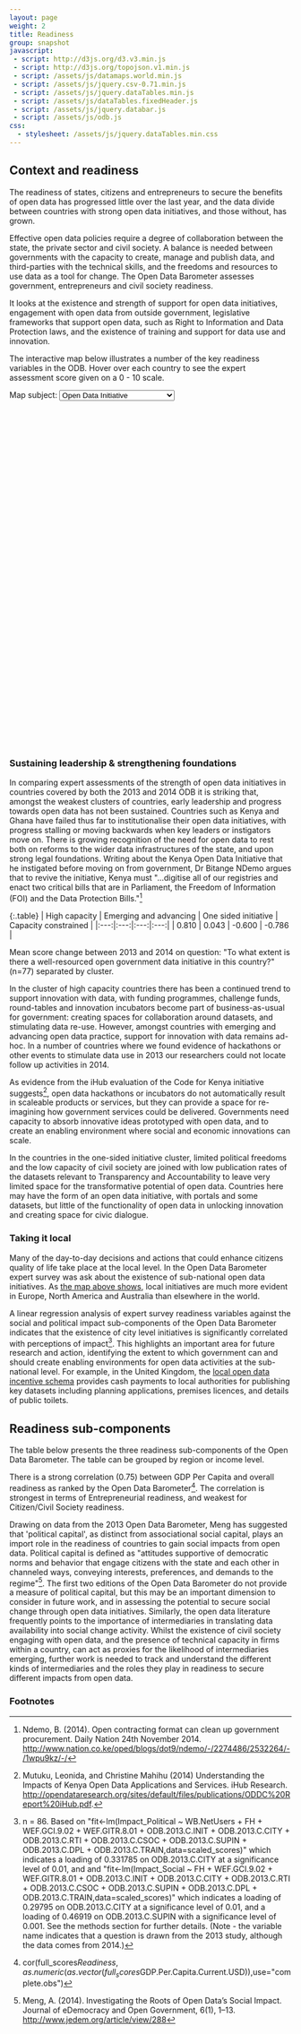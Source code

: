 ```yaml
---
layout: page
weight: 2
title: Readiness
group: snapshot
javascript:
 - script: http://d3js.org/d3.v3.min.js
 - script: http://d3js.org/topojson.v1.min.js
 - script: /assets/js/datamaps.world.min.js 
 - script: /assets/js/jquery.csv-0.71.min.js 
 - script: /assets/js/jquery.dataTables.min.js
 - script: /assets/js/dataTables.fixedHeader.js
 - script: /assets/js/jquery.databar.js 
 - script: /assets/js/odb.js
css:
  - stylesheet: /assets/js/jquery.dataTables.min.css
---
```


## Context and readiness

<span class="lead">The readiness of states, citizens and entrepreneurs to secure the benefits of open data has progressed little over the last year, and the data divide between countries with strong open data initiatives, and those without, has grown.</span>

Effective open data policies require a degree of collaboration between the state, the private sector and civil society. A balance is needed between governments with the capacity to create, manage and publish data, and third-parties with the technical skills, and the freedoms and resources to use data as a tool for change. The Open Data Barometer assesses government, entrepreneurs and civil society readiness. 

It looks at the existence and strength of support for open data initiatives, engagement with open data from outside government, legislative frameworks that support open data, such as Right to Information and Data Protection laws, and the existence of training and support for data use and innovation. 

The interactive map below illustrates a number of the key readiness variables in the ODB. Hover over each country to see the expert assessment score given on a 0 - 10 scale.

<a name="map"></a>
<label>Map subject: <select id="map_var">
    <option value="ODB.2013.C.INIT" data-label="To what extent is there a well-resourced open government data initiative in this country?">Open Data Initiative</option>
    <option value="ODB.2013.C.RTI" data-label="To what extent does the country have a functioning right-to-information law?">Right to Information Legislation</option>
    <option value="ODB.2013.C.DPL" data-label="To what extent is there a robust legal or regulatory framework for protection of personal data in this country?">Data Protection Legislation</option>
    <option value="ODB.2013.C.CITY" data-label="To what extent are city or regional governments running their own open data initiatives?">City Open Data Initiative</option>
    <option value="ODB.2013.C.CSOC" data-label="To what extent are civil society and information technology professionals engaging with the government regarding open data?">Civil Society Engagement</option>
    <option value="ODB.2013.C.TRAIN" data-label="To what extent is training available for individuals or businesses wishing to increase their skills or build businesses to use open data?">Training on Open Data</option>
    <option value="ODB.2013.C.SUPIN" data-label="To what extent is government directly supporting a culture of innovation with open data through competitions, grants or other support?">Support for Innovation</option>
</select></label>

<div id="map_container" style="position: relative; width: 90%px; height: 600px;">
    
</div>
<div id="map-caption" class="caption"></div>

### Sustaining leadership & strengthening foundations

In comparing expert assessments of the strength of open data initiatives in countries covered by both the 2013 and 2014 ODB it is striking that, amongst the weakest clusters of countries, early leadership and progress towards open data has not been sustained. Countries such as Kenya and Ghana have failed thus far to institutionalise their open data initiatives, with progress stalling or moving backwards when key leaders or instigators move on. There is growing recognition of the need for open data to rest both on reforms to the wider data infrastructures of the state, and upon strong legal foundations. Writing about the Kenya Open Data Initiative that he instigated before moving on from government, Dr Bitange NDemo argues that to revive the initiative, Kenya must "...digitise all of our registries and enact two critical bills that are in Parliament, the Freedom of Information (FOI) and the Data Protection Bills."[^3]

{:.table}
| High capacity | Emerging and advancing | One sided initiative | Capacity constrained |
|:---:|:---:|:---:|:---:|
| 0.810  | 0.043  | -0.600 | -0.786  |

<div class="caption">Mean score change between 2013 and 2014 on question: "To what extent is there a well-resourced open government data initiative in this country?" (n=77) separated by cluster.</div>



In the cluster of high capacity countries there has been a continued trend to support innovation with data, with funding programmes, challenge funds, round-tables and innovation incubators become part of business-as-usual for government: creating spaces for collaboration around datasets, and stimulating data re-use. However, amongst countries with emerging and advancing open data practice, support for innovation with data remains ad-hoc. In a number of countries where we found evidence of hackathons or other events to stimulate data use in 2013 our researchers could not locate follow up activities in 2014. 

As evidence from the iHub evaluation of the Code for Kenya initiative suggests[^cfk], open data hackathons or incubators do not automatically result in scaleable products or services, but they can provide a space for re-imagining how government services could be delivered. Governments need capacity to absorb innovative ideas prototyped with open data, and to create an enabling environment where social and economic innovations can scale. 

In the countries in the one-sided initiative cluster, limited political freedoms and the low capacity of civil society are joined with low publication rates of the datasets relevant to Transparency and Accountability to leave very limited space for the transformative potential of open data. Countries here may have the form of an open data initiative, with portals and some datasets, but little of the functionality of open data in unlocking innovation and creating space for civic dialogue. 

### Taking it local

Many of the day-to-day decisions and actions that could enhance citizens quality of life take place at the local level. In the Open Data Barometer expert survey was ask about the existence of sub-national open data initiatives. As <a href="#map" onClick='javascript:$("#map_var").val("ODB.2013.C.CITY"); $("#map_var").trigger("change");'>the map above shows</a>, local initiatives are much more evident in Europe, North America and Australia than elsewhere in the world. 

A linear regression analysis of expert survey readiness variables against the social and political impact sub-components of the Open Data Barometer indicates that the existence of city level initiatives is significantly correlated with perceptions of impact[^4]. This highlights an important area for future research and action, identifying the extent to which government can and should create enabling environments for open data activities at the sub-national level. For example, in the United Kingdom, the [local open data incentive schema](http://incentive.opendata.esd.org.uk/) provides cash payments to local authorities for publishing key datasets including planning applications, premises licences, and details of public toilets. 


## Readiness sub-components

The table below presents the three readiness sub-components of the Open Data Barometer. The table can be grouped by region or income level.

There is a strong correlation (0.75) between GDP Per Capita and overall readiness as ranked by the Open Data Barometer[^5]. The correlation is strongest in terms of Entrepreneurial readiness, and weakest for Citizen/Civil Society readiness.

Drawing on data from the 2013 Open Data Barometer, Meng has suggested that 'political capital', as distinct from associational social capital, plays an import role in the readiness of countries to gain social impacts from open data. Political capital is defined as "attitudes supportive of democratic norms and behavior that engage citizens with the state and each other in channeled ways, conveying interests, preferences, and demands to the regime"[^2]. The first two editions of the Open Data Barometer do not provide a measure of political capital, but this may be an important dimension to consider in future work, and in assessing the potential to secure social change through open data initiatives. Similarly, the open data literature frequently points to the importance of intermediaries in translating data availability into social change activity. Whilst the existence of civil society engaging with open data, and the presence of technical capacity in firms within a country, can act as proxies for the likelihood of intermediaries emerging, further work is needed to track and understand the different kinds of intermediaries and the roles they play in readiness to secure different impacts from open data.

<div id="rankings"></div>


<script>
 $(document).ready(function () {
     $.ajax({
         type: "GET",
         url: "/assets/data/ODB-2014-Rankings.csv",
         success: function (data) { 
            window.odb_data = $.csv.toObjects(data);
             $.ajax({
                     type: "GET",
                     url: "/assets/data/indicators.csv",
                     success: function (data) { 
                        window.odb_key = $.csv.toObjects(data);
                        generate_odb_table(
                            window.odb_data,
                            window.odb_key,
                            ["Country","Region","Cluster","Income","Readiness_Government-Scaled","Readiness_Citizens-Scaled","Readiness_Entrepreneurs-Scaled","Readiness-Scaled"],
                            "#rankings",
                            ["Region","Income","Cluster"],
                            ["Region","Income","Cluster"],
                            "Readiness-Scaled"
                        )
                     }      
             });
        }
     });
 });
</script>





<script>
    var scores = {}
    var mapData = {}
    var map
        
    function generate_map_data(scores,variable) {
       var mapData = {}
       for(i=0;i<scores.length;i++) {
           mapData[scores[i]['ISO3']] = {fillKey:parseInt(scores[i][variable]),score:scores[i][variable]}
        } 
       $("#map-caption").html("Map showing responses on a 0 - 10 scale for the expert survey question: "+$("#map_var option:SELECTED").data("label"))
       map.updateChoropleth(mapData);

    }
    
    function setupMap(initialData) {
        var map = new Datamap({element: document.getElementById('map_container'),
          fills: {            
                      0: "#efedf5",
                      1: "#dadaeb",
                      2: "#bcbddc",
                      3: "#9e9ac8",
                      4: "#807dba",
                      5: "#6a51a3",
                      6: "#54278f",
                      7: "#3f007d",
                      8: "#320064",
                      9: "#391958",
                      10: "#2E1446",
                      defaultFill: 'white' //any hex, color name or rgb/rgba value
          },
          data: initialData,
          geographyConfig: {
                      borderWidth:1,
                      borderColor:'#000000',
                      highlightOnHover: false,
                      popupOnHover: true,
                      popupTemplate: function(geography, data) { //this function should just return a string
                          try {
                            return '<div class="hoverinfo"><strong>' + geography.properties.name + '</strong><br/> Score:' +  data.score + '</div>';
                          } catch(err) {
                             return '<div class="hoverinfo">' + geography.properties.name + ' is was not covered by the Open Data Barometer survey</div>';
                          }
                      },
          }
        });
        return map
    }
    
    $(document).ready(function () {
        $.ajax({
            type: "GET",
            url: "/assets/data/ODB-2014-Survey-Ordered.csv",
            success: function (data) { 
               scores = $.csv.toObjects(data);
               map = setupMap({})
               generate_map_data(scores,"ODB.2013.C.INIT")
               
               $("#map_var").change(function() {
                   generate_map_data(scores,$(this).val())
               })
            }
        });
    });

</script>


### Footnotes 

[^1]: Based on "[2014 - 2016 NEW OGP Commitments - BETA](https://docs.google.com/spreadsheets/d/1ua7HcCbd69HDKqiz7FW2QKr5ExH4cTNmupuVROdBEeU/edit#gid=0)" containing individual commitments extracted from OGP National Action Plans with an implementation start date of January 2014 or later, and then tagged by the OGP Support Unit.
[^2]: Meng, A. (2014). Investigating the Roots of Open Data’s Social Impact. Journal of eDemocracy and Open Government, 6(1), 1–13. http://www.jedem.org/article/view/288
[^3]: Ndemo, B. (2014). Open contracting format can clean up government procurement. Daily Nation 24th November 2014. http://www.nation.co.ke/oped/blogs/dot9/ndemo/-/2274486/2532264/-/1wpu9kz/-/

[^4]: n = 86. Based on "fit<-lm(Impact_Political ~ WB.NetUsers + FH + WEF.GCI.9.02 + WEF.GITR.8.01 + ODB.2013.C.INIT + ODB.2013.C.CITY + ODB.2013.C.RTI + ODB.2013.C.CSOC + ODB.2013.C.SUPIN + ODB.2013.C.DPL + ODB.2013.C.TRAIN,data=scaled_scores)" which indicates a loading of 0.331785  on ODB.2013.C.CITY at a significance level of 0.01, and and "fit<-lm(Impact_Social ~ FH + WEF.GCI.9.02 + WEF.GITR.8.01 + ODB.2013.C.INIT + ODB.2013.C.CITY + ODB.2013.C.RTI + ODB.2013.C.CSOC + ODB.2013.C.SUPIN + ODB.2013.C.DPL + ODB.2013.C.TRAIN,data=scaled_scores)" which indicates a loading of 0.29795 on ODB.2013.C.CITY at a significance level of 0.01, and a loading of 0.46919 on ODB.2013.C.SUPIN with a significance level of 0.001. See the methods section for further details. (Note - the variable name indicates that a question is drawn from the 2013 study, although the data comes from 2014.)

[^5]: cor(full_scores$Readiness,as.numeric(as.vector(full_scores$GDP.Per.Capita.Current.USD)),use="complete.obs")

[^cfk]: Mutuku, Leonida, and Christine Mahihu (2014) Understanding the Impacts of Kenya Open Data Applications and Services. iHub Research. http://opendataresearch.org/sites/default/files/publications/ODDC%20Report%20iHub.pdf.
